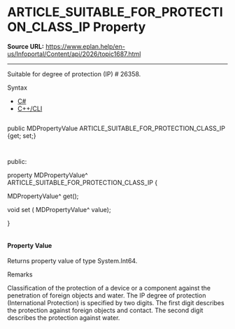 # ARTICLE_SUITABLE_FOR_PROTECTION_CLASS_IP Property

**Source URL:** https://www.eplan.help/en-us/Infoportal/Content/api/2026/topic1687.html

---

Suitable for degree of protection (IP) # 26358.

Syntax

- [C#](#i-syntax-CS)
- [C++/CLI](#i-syntax-CPP2005)

```
```
public MDPropertyValue ARTICLE_SUITABLE_FOR_PROTECTION_CLASS_IP {get; set;}
```
```

```
```
public:

property MDPropertyValue^ ARTICLE_SUITABLE_FOR_PROTECTION_CLASS_IP {

   MDPropertyValue^ get();

   void set (    MDPropertyValue^ value);

}
```
```

#### Property Value

Returns property value of type System.Int64.

Remarks

Classification of the protection of a device or a component against the penetration of foreign objects and water. The IP degree of protection (International Protection) is specified by two digits. The first digit describes the protection against foreign objects and contact. The second digit describes the protection against water.
